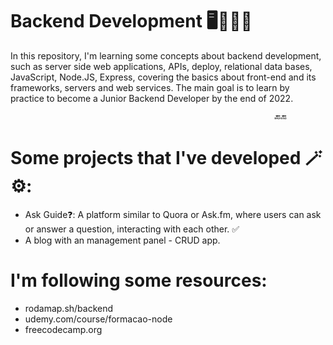 # Backend Development 🖥️👨🏻‍💻 

In this repository, I'm learning some concepts about backend development, such as server side web applications, APIs, deploy, relational data bases, JavaScript, Node.JS, Express, covering the basics about front-end and its frameworks, servers and web services. The main goal is to learn by practice to become a Junior Backend Developer by the end of 2022. 

                                                               🔙🔚                                                              

# Some projects that I've developed 🪄⚙️:
* Ask Guide❓: A platform similar to Quora or Ask.fm, where users can ask or answer a question, interacting with each other. ✅
* A blog with an management panel - CRUD app. 

# I'm following some resources: 
- rodamap.sh/backend
- udemy.com/course/formacao-node
- freecodecamp.org
